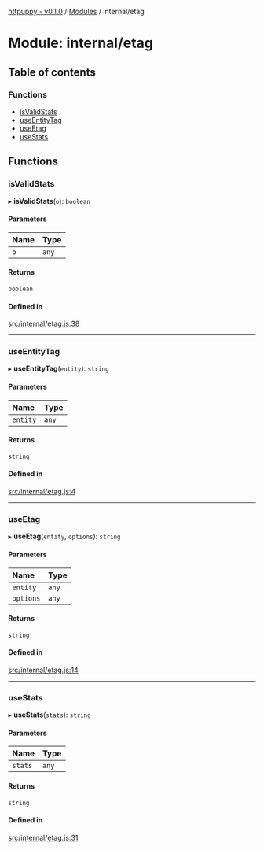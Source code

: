 [httpuppy - v0.1.0](../README.md) / [Modules](../modules.md) / internal/etag

# Module: internal/etag

## Table of contents

### Functions

- [isValidStats](internal_etag.md#isvalidstats)
- [useEntityTag](internal_etag.md#useentitytag)
- [useEtag](internal_etag.md#useetag)
- [useStats](internal_etag.md#usestats)

## Functions

### isValidStats

▸ **isValidStats**(`o`): `boolean`

#### Parameters

| Name | Type |
| :------ | :------ |
| `o` | `any` |

#### Returns

`boolean`

#### Defined in

[src/internal/etag.js:38](https://github.com/abschill/httpuppy/blob/0e45f00/src/internal/etag.js#L38)

___

### useEntityTag

▸ **useEntityTag**(`entity`): `string`

#### Parameters

| Name | Type |
| :------ | :------ |
| `entity` | `any` |

#### Returns

`string`

#### Defined in

[src/internal/etag.js:4](https://github.com/abschill/httpuppy/blob/0e45f00/src/internal/etag.js#L4)

___

### useEtag

▸ **useEtag**(`entity`, `options`): `string`

#### Parameters

| Name | Type |
| :------ | :------ |
| `entity` | `any` |
| `options` | `any` |

#### Returns

`string`

#### Defined in

[src/internal/etag.js:14](https://github.com/abschill/httpuppy/blob/0e45f00/src/internal/etag.js#L14)

___

### useStats

▸ **useStats**(`stats`): `string`

#### Parameters

| Name | Type |
| :------ | :------ |
| `stats` | `any` |

#### Returns

`string`

#### Defined in

[src/internal/etag.js:31](https://github.com/abschill/httpuppy/blob/0e45f00/src/internal/etag.js#L31)
